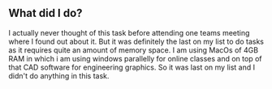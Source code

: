 ## What did I do?
I actually never thought of this task before attending one teams meeting where I  found out about it.
But it was definitely the last on my list to do tasks as it requires quite an amount of memory space.
I am using MacOs of 4GB RAM in which i am using windows parallelly for online classes and on top of that CAD software for engineering graphics.
So it was last on my list and I didn't do anything in this task.
